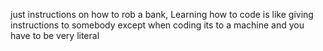 just instructions on how to rob a bank, 
Learning how to code is like giving instructions to somebody except when coding its to a machine and you have to be very literal 
